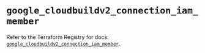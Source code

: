 # `google_cloudbuildv2_connection_iam_member`

Refer to the Terraform Registry for docs: [`google_cloudbuildv2_connection_iam_member`](https://registry.terraform.io/providers/hashicorp/google-beta/6.49.1/docs/resources/google_cloudbuildv2_connection_iam_member).
